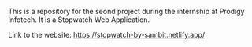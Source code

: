 This is a repository for the seond project during the internship at Prodigy Infotech.
It is a Stopwatch Web Application.

Link to the website: https://stopwatch-by-sambit.netlify.app/

